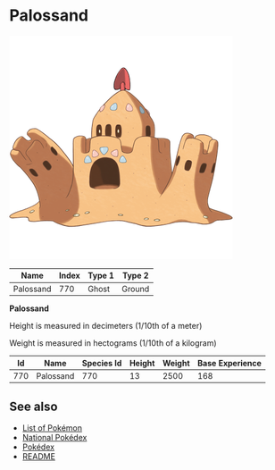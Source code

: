 # Palossand


![Palossand](images/770.png)

| **Name** | **Index** | **Type 1** | **Type 2** |
|----|----|----|----|
| Palossand | 770 | Ghost | Ground  |

**Palossand** 


Height is measured in decimeters (1/10th of a meter)

Weight is measured in hectograms (1/10th of a kilogram)

| **Id** | **Name** | **Species Id** | **Height** | **Weight** | **Base Experience** |
|--------|----------|----------------|------------|------------|---------------------|
| 770 | Palossand | 770 | 13 | 2500 | 168 |


## See also

- [List of Pokémon](../pokemon.md)
- [National Pokédex](../national_pokedex.md)
- [Pokédex](../pokedex.md)
- [README](../README.md)
